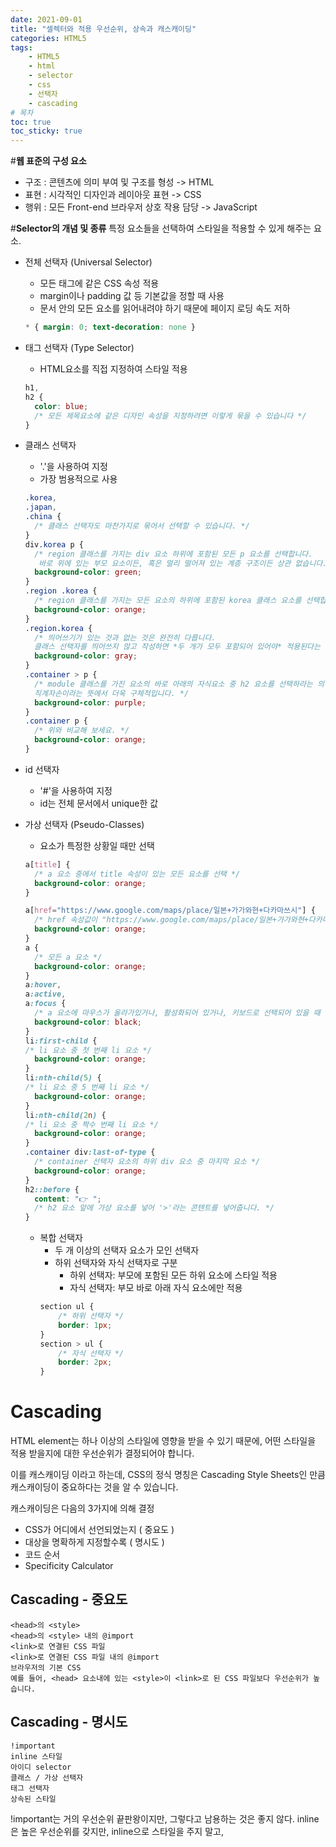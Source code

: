 ```yaml
---
date: 2021-09-01
title: "셀렉터와 적용 우선순위, 상속과 캐스캐이딩"
categories: HTML5
tags:
    - HTML5
    - html
    - selector
    - css
    - 선택자
    - cascading
# 목차
toc: true
toc_sticky: true
---
```

#**웹 표준의 구성 요소**
- 구조 : 콘텐츠에 의미 부여 및 구조를 형성 -> HTML
- 표현 : 시각적인 디자인과 레이아웃 표현 -> CSS
- 행위 : 모든 Front-end 브라우저 상호 작용 담당 -> JavaScript

#**Selector의 개념 및 종류**
특정 요소들을 선택하여 스타일을 적용할 수 있게 해주는 요소.
- 전체 선택자 (Universal Selector)
    - 모든 태그에 같은 CSS 속성 적용
    - margin이나 padding 값 등 기본값을 정할 때 사용
    - 문서 안의 모든 요소를 읽어내려야 하기 때문에 페이지 로딩 속도 저하
    ```css
    * { margin: 0; text-decoration: none }
    ```
    
- 태그 선택자 (Type Selector)
    - HTML요소를 직접 지정하여 스타일 적용
    ```css
    h1,
    h2 {
      color: blue;
      /* 모든 제목요소에 같은 디자인 속성을 지정하려면 이렇게 묶을 수 있습니다 */
    }
    ```

- 클래스 선택자
    - '.'을 사용하여 지정
    - 가장 범용적으로 사용
    ```css
    .korea,
    .japan,
    .china {
      /* 클래스 선택자도 마찬가지로 묶어서 선택할 수 있습니다. */
    }
    div.korea p {
      /* region 클래스를 가지는 div 요소 하위에 포함된 모든 p 요소를 선택합니다.
       바로 위에 있는 부모 요소이든, 혹은 멀리 떨어져 있는 계층 구조이든 상관 없습니다. */
      background-color: green;
    }
    .region .korea {
      /* region 클래스를 가지는 모든 요소의 하위에 포함된 korea 클래스 요소를 선택합니다. */
      background-color: orange;
    }
    .region.korea {
      /* 띄어쓰기가 있는 것과 없는 것은 완전히 다릅니다.
      클래스 선택자를 띄어쓰지 않고 작성하면 *두 개가 모두 포함되어 있어야* 적용된다는 의미입니다. */
      background-color: gray;
    }
    .container > p {
      /* module 클래스를 가진 요소의 바로 아래의 자식요소 중 h2 요소를 선택하라는 의미입니다.
      직계자손이라는 뜻에서 더욱 구체적입니다. */
      background-color: purple;
    }
    .container p {
      /* 위와 비교해 보세요. */
      background-color: orange;
    }
    ```

- id 선택자
    - '#'을 사용하여 지정
    - id는 전체 문서에서 unique한 값

- 가상 선택자 (Pseudo-Classes)
    - 요소가 특정한 상황일 때만 선택
    ```css
    a[title] {
      /* a 요소 중에서 title 속성이 있는 모든 요소를 선택 */
      background-color: orange;
    }

    a[href="https://www.google.com/maps/place/일본+가가와현+다카마쓰시"] {
      /* href 속성값이 "https://www.google.com/maps/place/일본+가가와현+다카마쓰시"와 일치하는 a 요소 */
      background-color: orange;
    }
    a {
      /* 모든 a 요소 */
      background-color: orange;
    }
    a:hover,
    a:active,
    a:focus {
      /* a 요소에 마우스가 올라가있거나, 활성화되어 있거나, 키보드로 선택되어 있을 때 */
      background-color: black;
    }
    li:first-child {
    /* li 요소 중 첫 번째 li 요소 */
      background-color: orange;
    }
    li:nth-child(5) {
    /* li 요소 중 5 번째 li 요소 */
      background-color: orange;
    }
    li:nth-child(2n) {
    /* li 요소 중 짝수 번째 li 요소 */
      background-color: orange;
    }
    .container div:last-of-type {
      /* container 선택자 요소의 하위 div 요소 중 마지막 요소 */
      background-color: orange;
    }
    h2::before {
      content: "👉 ";
      /* h2 요소 앞에 가상 요소를 넣어 '>'라는 콘텐트를 넣어줍니다. */
    }
    ```

    - 복합 선택자
        - 두 개 이상의 선택자 요소가 모인 선택자
        - 하위 선택자와 자식 선택자로 구분
            - 하위 선택자: 부모에 포함된 모든 하위 요소에 스타일 적용
            - 자식 선택자: 부모 바로 아래 자식 요소에만 적용
        ```css
        section ul {
            /* 하위 선택자 */
            border: 1px;
        }
        section > ul {
            /* 자식 선택자 */
            border: 2px;
        }
        
        ```
# Cascading
HTML element는 하나 이상의 스타일에 영향을 받을 수 있기 때문에, 어떤 스타일을 적용 받을지에 대한 우선순위가 결정되어야 합니다.

이를 캐스캐이딩 이라고 하는데, CSS의 정식 명칭은 Cascading Style Sheets인 만큼 캐스캐이딩이 중요하다는 것을 알 수 있습니다.

캐스캐이딩은 다음의 3가지에 의해 결정
- CSS가 어디에서 선언되었는지 ( 중요도 )
- 대상을 명확하게 지정할수록 ( 명시도 )
- 코드 순서
- Specificity Calculator

## Cascading - 중요도
```html5
<head>의 <style>
<head>의 <style> 내의 @import
<link>로 연결된 CSS 파일
<link>로 연결된 CSS 파일 내의 @import
브라우저의 기본 CSS
예를 들어, <head> 요소내에 있는 <style>이 <link>로 된 CSS 파일보다 우선순위가 높습니다.
```

## Cascading - 명시도
```html5
!important
inline 스타일
아이디 selector
클래스 / 가상 선택자
태그 선택자
상속된 스타일
```
!important는 거의 우선순위 끝판왕이지만, 그렇다고 남용하는 것은 좋지 않다.
inline은 높은 우선순위를 갖지만, inline으로 스타일을 주지 말고, <style>이나 외부 CSS 파일로 빼는 것이 좋다.

## Cascading - 코드 순서
늦게 선언된 스타일이 우선 적용

## Cascading - Specificity Calculator
 구체성 점수에 따라서 스타일 적용이 선택됨
    - 구체성 값
        - id 선택자 :  100점
        - Class 선택자, 가상 클래스 : 10점
        - 태그 선택자, 가상요소 : 1점

    - https://specificity.keegan.st 에서 점수 계산 가능


- 출처
    - 선택자에 대한 더 자세한 분류 및 개념: https://www.nextree.co.kr/p8468/
    - sample code: https://codepen.io/fromhans/pen/GREZjvX
    - 캐스케이딩: https://victorydntmd.tistory.com/190
